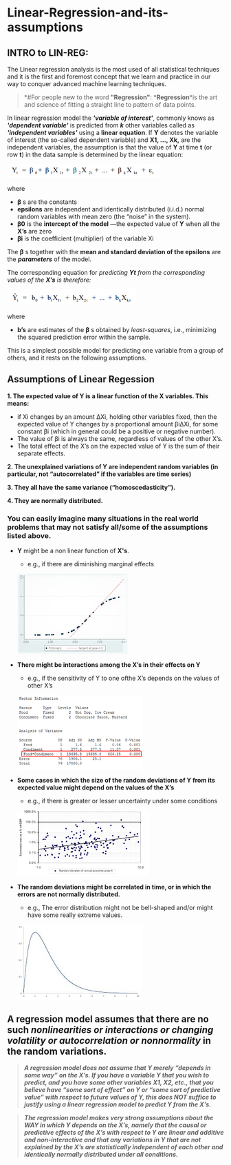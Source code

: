 # Linear-Regression-and-its-assumptions

INTRO to LIN-REG:
-----

The Linear regression analysis is the most used of all statistical techniques and it is the first and foremost concept that we learn and practice in our way to conquer advanced machine learning techniques.

>*#For people new to the word __"Regression"__:
>*__Regression__*is the art and science of fitting a straight line to pattern of data points.

In linear regression model the *__'variable of interest'__*, commonly knows as *__'dependent variable'__* is predicted from *__k__* other variables called as *__'independent variables'__* using a __linear equation__. If __Y__ denotes the variable of interest (the so-called dependent variable) and __X1, …, Xk,__ are the independent variables, the assumption is that the value of __Y__ at time __t__ (or row __t__) in the data sample is determined by the linear equation: 

![](/images/Lin-Reg-equation.PNG)

where 
- __β__ s are the constants
- __epsilons__ are independent and identically distributed (i.i.d.)
normal random variables with mean zero (the “noise” in the system).
- __β0__ is the __intercept of the model__ —the expected value of __Y__ when all the __X’s__ are zero
- __βi__ is the coefficient (multiplier) of the variable Xi 

The __β__ s together with the __mean and standard deviation of the epsilons__ are the __*parameters*__ of the model. 

The corresponding equation for *predicting __Yt__ from the corresponding values of the __X’s__ is therefore:*

![](/images/Pred_equation.PNG)

where
- __b’s__ are estimates of the __β__ s obtained by *least-squares*, i.e., minimizing the squared
prediction error within the sample. 

This is a simplest possible model for predicting one variable from a group of others, and it rests on the following assumptions.

## Assumptions of Linear Regession

__1. The expected value of Y is a linear function of the X variables. This means:__
- if Xi changes by an amount ∆Xi, holding other variables fixed, then the expected
value of Y changes by a proportional amount βi∆Xi, for some constant βi (which
in general could be a positive or negative number).
- The value of βi is always the same, regardless of values of the other X’s.
- The total effect of the X’s on the expected value of Y is the sum of their separate
effects.

__2. The unexplained variations of Y are independent random variables (in particular, not
“autocorrelated” if the variables are time series)__

__3. They all have the same variance (“homoscedasticity”).__

__4. They are normally distributed.__

### You can easily imagine many situations in the real world problems that may not satisfy all/some of the assumptions listed above.

- __Y__ might be a non linear function of __X's__.
    - e.g., if there are diminishing marginal effects
 
    ![](images/diminishing.jpg)
    
- **There might be interactions among the X’s in their effects on Y**
    - e.g., if the sensitivity of Y to one ofthe X’s depends on the values of other X’s
    
    ![](images/interaction.png)
    
- **Some cases in which the size of the random deviations of Y from its expected value might depend on the values of the X’s** 
    - e.g., if there is greater or lesser uncertainty under some conditions
    
    ![](images/uncertainity.jpg)
    
- **The random deviations might be correlated in time, or in which the errors are not normally distributed.**
    - e.g., The error distribution might not be bell-shaped and/or might have some really extreme values.
    
    ![](images/skewed.jpg)

## A regression model assumes that there are no such _nonlinearities or interactions or changing volatility or autocorrelation or nonnormality_ in the random variations.

> ***_A regression model does not assume that Y merely “depends in some way” on the X’s. If you have a variable Y that you wish to predict, and you have some other variables X1, X2, etc., that you believe have “some sort of effect” on Y or “some sort of predictive
value” with respect to future values of Y, this does NOT suffice to justify using a linear regression model to predict Y from the X’s._***

>***_The regression model makes very strong assumptions about the WAY in which Y depends on the X’s, namely that the causal or predictive effects of the X’s with respect to Y are linear and additive and non-interactive and that any variations in Y that are not explained by the X’s are statistically independent of each other and identically normally distributed under all conditions._*** 
